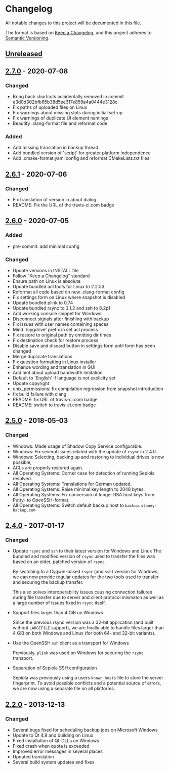 # Changelog

All notable changes to this project will be documented in this file.

The format is based on [Keep a Changelog](https://keepachangelog.com/en/1.0.0/),
and this project adheres to [Semantic Versioning](https://semver.org/spec/v2.0.0.html).

## [Unreleased]

## [2.7.0] - 2020-07-08

### Changed

- Bring back shortcuts accidentally removed in commit e3d0d302bfb65b38d5ee317e859a4a0444e3128c
- Fix paths of uploaded files on Linux
- Fix warnings about missing slots during initial set-up
- Fix warnings of duplicate UI element namings
- Beautify .clang-format file and reformat code

### Added

- Add missing translation in backup thread
- Add bundled version of 'script' for greater platform independence
- Add .cmake-format.yaml config and reformat CMakeLists.txt files

## [2.6.1] - 2020-07-06

### Changed

- Fix translation of version in about dialog
- README: Fix the URL of the travis-ci.com badge

## [2.6.0] - 2020-07-05

### Added

- pre-commit: add minimal config

### Changed

- Update versions in INSTALL file
- Follow "Keep a Changelog" standard
- Ensure path on Linux is absolute
- Update bundled acl tools for Linux to 2.2.53
- Reformat all code based on new .clang-format config
- Fix settings form on Linux where snapshot is disabled
- Update bundled plink to 0.74
- Update bundled rsync to 3.1.2 and ssh to 8.2p1
- Add working console snippet for Windows
- Disconnect signals after finishing with backup
- Fix issues with user names containing spaces
- Mind '/cygdrive' prefix in set acl process
- Fix restore to original path by omitting dir times
- Fix destination check for restore process
- Disable save and discard button in settings form until form has been changed
- Merge duplicate translations
- Fix question formatting in Linux installer
- Enhance wording and translation in GUI
- Add hint about upload bandwidth limitation
- Default to 'English' if language is not explicity set
- Update copyright
- unix_permissions: fix compilation regression from snapshot introduction
- fix build failure with clang
- README: fix URL of travis-ci.com badge
- README: switch to travis-ci.com badge

## [2.5.0] - 2018-05-03

### Changed

- Windows: Made usage of Shadow Copy Service configurable.
- Windows: Fix several issues related with the update of `rsync` in 2.4.0.
- Windows:  Selecting, backing up and restoring to individual drives is now possible,
- ACLs are properly restored again.
- All Operating Systems: Corner case for detection of running Sepiola resolved.
- All Operating Systems: Translations for German updated.
- All Operating Systems: Raise minimal key length to 2048 bytes.
- All Operating Systems: Fix conversion of longer RSA host keys from Putty- to OpenSSH-format.
- All Operating Systems: Switch default backup host to `backup.stoney-backup.com`

## [2.4.0] - 2017-01-17

### Changed

- Update `rsync` and `ssh` to their latest version for Windows and Linux
  The bundled and modified version of `rsync` used to transfer the files was
  based on an older, patched version of `rsync`.

  By switching to a Cygwin-based `rsync` (and `ssh`) version for Windows,
  we can now provide regular updates for the two tools used to transfer
  and securing the backup transfer.

  This also solves interoperability issues causing connection failures
  during file transfer due to server and client protocol mismatch as well
  as a large number of issues fixed in `rsync` itself.

- Support files larger than 4 GiB on Windows

  Since the previous rsync version was a 32-bit application (and built without
  `LARGEFILE` support), we are finally able to handle files larger than 4 GiB on
  both Windows and Linux (for both 64- and 32-bit variants).

- Use the OpenSSH `ssh` client as a transport for Windows

  Previously, `plink` was used on Windows for securing the `rsync` transport.

- Separation of Sepiola SSH configuration

  Sepiola was previously using a users `known_hosts` file to store the
  server fingerprint. To avoid possible conflicts and a potential source
  of errors, we are now using a separate file on all platforms.

## [2.2.0] - 2013-12-13

### Changed

- Several bugs fixed for scheduling backup jobs on Microsoft Windows
- Update to Qt 4.8 and building on Linux
- Fixed installation of Qt-DLLs on Windows
- Fixed crash when quota is exceeded
- Improved error messages in several places
- Updated translation
- Several build system updates and fixes

[unreleased]: https://github.com/stepping-stone/sepiola/compare/v2.7.0...HEAD
[2.7.0]: https://github.com/stepping-stone/sepiola/compare/v2.6.1...v2.7.0
[2.6.1]: https://github.com/stepping-stone/sepiola/compare/v2.6.0...v2.6.1
[2.6.0]: https://github.com/stepping-stone/sepiola/compare/v2.5.0...v2.6.0
[2.5.0]: https://github.com/stepping-stone/sepiola/compare/v2.4.0...v2.5.0
[2.4.0]: https://github.com/stepping-stone/sepiola/compare/v2.2.0...v2.4.0
[2.2.0]: https://github.com/stepping-stone/sepiola/compare/v2.1.2...v2.2.0
